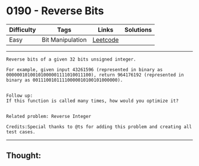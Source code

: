 # 0190 - Reverse Bits

Difficulty  | Tags | Links | Solutions
----------- | ---- | ----- | -----
Easy | Bit Manipulation | [Leetcode](https://leetcode.com/problems/reverse-bits/description/) |


-----------

```
Reverse bits of a given 32 bits unsigned integer.

For example, given input 43261596 (represented in binary as 00000010100101000001111010011100), return 964176192 (represented in binary as 00111001011110000010100101000000).


Follow up:
If this function is called many times, how would you optimize it?


Related problem: Reverse Integer

Credits:Special thanks to @ts for adding this problem and creating all test cases.
```

-----------

## Thought:
